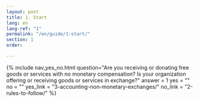 ```yaml
---
layout: post
title: 1. Start
lang: en
lang-ref: "1"
permalink: "/en/guide/1-start/"
section: 1
order: 

---
```

{% include nav_yes_no.html
question="Are you receiving or donating free goods or services with no monetary compensation? Is your organization offering or receiving goods or services in exchange?"
answer = 1
yes = ""
no = ""
yes_link = "3-accounting-non-monetary-exchanges/"
no_link = "2-rules-to-follow/"
%}